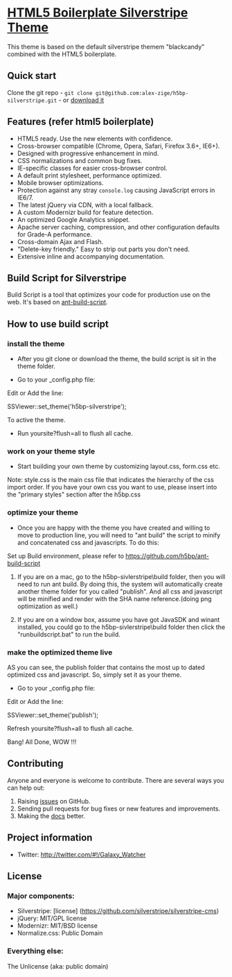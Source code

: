# [HTML5 Boilerplate Silverstripe Theme](http://novainspire.com)

This theme is based on the default silverstripe themem "blackcandy" combined with the HTML5 boilerplate.


## Quick start

Clone the git repo - `git clone git@github.com:alex-zige/h5bp-silverstripe.git` - or [download it](https://github.com/alex-zige/h5bp-silverstripe/downloads)


## Features (refer html5 boilerplate)
* HTML5 ready. Use the new elements with confidence.
* Cross-browser compatible (Chrome, Opera, Safari, Firefox 3.6+, IE6+).
* Designed with progressive enhancement in mind.
* CSS normalizations and common bug fixes.
* IE-specific classes for easier cross-browser control.
* A default print stylesheet, performance optimized.
* Mobile browser optimizations.
* Protection against any stray `console.log` causing JavaScript errors in IE6/7.
* The latest jQuery via CDN, with a local fallback.
* A custom Modernizr build for feature detection.
* An optimized Google Analytics snippet.
* Apache server caching, compression, and other configuration defaults for Grade-A performance.
* Cross-domain Ajax and Flash.
* "Delete-key friendly." Easy to strip out parts you don't need.
* Extensive inline and accompanying documentation.

## Build Script for Silverstripe 
Build Script is a tool that optimizes your code for production use on the web. It's based on [ant-build-script](https://github.com/h5bp/ant-build-script).

## How to use build script

### install the theme 

* After you git clone or download the theme, the build script is sit in the theme folder.

* Go to your _config.php file:

Edit or Add the line: 

SSViewer::set_theme('h5bp-silverstripe');

To active the theme.

* Run yoursite?flush=all to flush all cache.

### work on your theme style 

* Start building your own theme by customizing layout.css, form.css etc.

Note: style.css is the main css file that indicates the hierarchy of the css import order. If you have your own css you want to use, please insert into the "primary styles" section after the h5bp.css

### optimize your theme

* Once you are happy with the theme you have created and willing to move to production line, you will need to "ant build" the script to minify and concatenated css and javascripts. To do this: 

Set up Build environment, please refer to https://github.com/h5bp/ant-build-script

1. If you are on a mac, go to the h5bp-sivlerstripe\build folder, then you will need to run ant build. 
By doing this, the system will automatically create another theme folder for you called "publish". And all css and javascript will be minified and render with the SHA name reference.(doing png optimization as well.) 

2. If you are on a window box, assume you have got JavaSDK and winant installed, you could go to the h5bp-sivlerstripe\build folder then click the "runbuildscript.bat" to run the build.


### make the optimized theme live
AS you can see, the publish folder that contains the most up to dated optimized css and javascript. So, simply set it as your theme.


* Go to your _config.php file:

Edit or Add the line: 

SSViewer::set_theme('publish');

Refresh yoursite?flush=all to flush all cache.

Bang! All Done, WOW !!!


## Contributing

Anyone and everyone is welcome to contribute.
There are several ways you can help out:

1. Raising [issues](https://github.com/alex-zige/h5bp-silverstripe/issues) on GitHub.
2. Sending pull requests for bug fixes or new features and improvements.
3. Making the [docs](https://github.com/alex-zige/h5bp-silverstripe/wiki) better.


## Project information

* Twitter: http://twitter.com/#!/Galaxy_Watcher


## License

### Major components:

* Silverstripe: [license] (https://github.com/silverstripe/silverstripe-cms)
* jQuery: MIT/GPL license
* Modernizr: MIT/BSD license
* Normalize.css: Public Domain

### Everything else:

The Unlicense (aka: public domain)